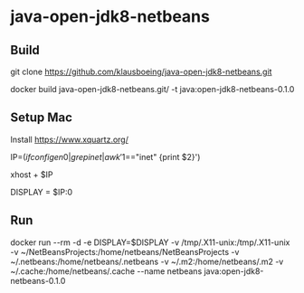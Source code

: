 # java-open-jdk8-netbeans

## Build

 git clone https://github.com/klausboeing/java-open-jdk8-netbeans.git
 
 docker build java-open-jdk8-netbeans.git/ -t java:open-jdk8-netbeans-0.1.0

## Setup Mac 
 
 Install https://www.xquartz.org/
 
 IP=$(ifconfig en0 | grep inet | awk '$1=="inet" {print $2}')

 xhost + $IP
 
 DISPLAY = $IP:0

## Run

 docker run --rm  -d -e DISPLAY=$DISPLAY  -v /tmp/.X11-unix:/tmp/.X11-unix -v ~/NetBeansProjects:/home/netbeans/NetBeansProjects -v ~/.netbeans:/home/netbeans/.netbeans -v ~/.m2:/home/netbeans/.m2 -v ~/.cache:/home/netbeans/.cache  --name netbeans java:open-jdk8-netbeans-0.1.0
